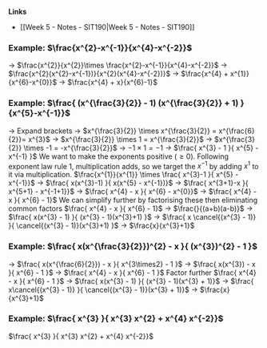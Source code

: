 **Links**
- [[Week 5 - Notes - SIT190|Week 5 - Notes - SIT190]] 

### Example: $\frac{x^{2}-x^{-1}}{x^{4}-x^{-2}}$
-> $\frac{x^{2}}{x^{2}}\times \frac{x^{2}-x^{-1}}{x^{4}-x^{-2}}$
-> $\frac{x^{2}(x^{2}-x^{-1})}{x^{2}(x^{4}-x^{-2})}$
-> $\frac{x^{4} + x^{1}}{x^{6}-x^{0}}$
-> $\frac{x^{4} + x}{x^{6}-1}$

### Example: $\frac{ (x^{\frac{3}{2}} - 1) (x^{\frac{3}{2}} + 1) }{x^{5}-x^{-1}}$
-> Expand brackets
	-> $x^{\frac{3}{2}} \times x^{\frac{3}{2}} = x^{\frac{6}{2}}= x^{3}$
	-> $x^{\frac{3}{2}} \times 1 = x^{\frac{3}{2}}$
	-> $x^{\frac{3}{2}} \times -1 = -x^{\frac{3}{2}}$ 
	-> $-1 \times 1 = -1$
-> $\frac{ x^{3} - 1 }{ x^{5} - x^{-1} }$
We want to make the exponents positive ($\geq 0$). Following exponent law rule 1, multiplication adds, so we target the $x^{-1}$ by adding $x^{1}$ to it via multiplication.
$\frac{x^{1}}{x^{1}} \times \frac{ x^{3}-1 }{ x^{5} - x^{-1}}$
-> $\frac{ x(x^{3}-1) }{ x(x^{5} - x^{-1})}$
-> $\frac{ x^{3+1}-x }{ x^{5+1} - x^{-1+1}}$
-> $\frac{ x^{4} - x }{ x^{6} - x^{0}}$
-> $\frac{ x^{4} - x }{ x^{6} - 1}$
We can simplify further by factorising these then eliminating common factors
$\frac{ x^{4} - x }{ x^{6} - 1}$
-> $\frac{}{(a+b)(a-b)}$
-> $\frac{ x(x^{3} - 1) }{ (x^{3} - 1)(x^{3}+1) }$
-> $\frac{ x \cancel{(x^{3} - 1)} }{ \cancel{(x^{3} - 1)}(x^{3}+1) }$
-> $\frac{x}{x^{3}+1}$


### Example: $\frac{ x(x^{\frac{3}{2}})^{2} - x }{ (x^{3})^{2} - 1 }$
-> $\frac{ x(x^{\frac{6}{2}}) - x }{ x^{3\times2} - 1 }$
-> $\frac{ x(x^{3}) - x }{ x^{6} - 1 }$
-> $\frac{ x^{4} - x }{ x^{6} - 1 }$
Factor further
$\frac{ x^{4} - x }{ x^{6} - 1 }$
-> $\frac{ x(x^{3} - 1) }{ (x^{3} - 1)(x^{3} + 1)}$
-> $\frac{ x\cancel{(x^{3} - 1)} }{ \cancel{(x^{3} - 1)}(x^{3} + 1)}$
-> $\frac{x}{x^{3}+1}$

### Example: $\frac{ x^{3} }{ x^{3} x^{2}  +  x^{4} x^{-2}}$

$\frac{ x^{3} }{ x^{3} x^{2}  +  x^{4} x^{-2}}$
